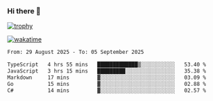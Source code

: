 ### Hi there 👋

[![trophy](https://github-profile-trophy.vercel.app/?username=cxnky&theme=dracula)](https://github.com/ryo-ma/github-profile-trophy)

[![wakatime](https://wakatime.com/badge/user/1c39c599-5497-41b9-a5be-2c4676e7fd23.svg)](https://wakatime.com/@1c39c599-5497-41b9-a5be-2c4676e7fd23)
<!--START_SECTION:waka-->

```txt
From: 29 August 2025 - To: 05 September 2025

TypeScript   4 hrs 55 mins   █████████████▒░░░░░░░░░░░   53.40 %
JavaScript   3 hrs 15 mins   █████████░░░░░░░░░░░░░░░░   35.38 %
Markdown     17 mins         ▓░░░░░░░░░░░░░░░░░░░░░░░░   03.09 %
Go           15 mins         ▓░░░░░░░░░░░░░░░░░░░░░░░░   02.88 %
C#           14 mins         ▓░░░░░░░░░░░░░░░░░░░░░░░░   02.57 %
```

<!--END_SECTION:waka-->
